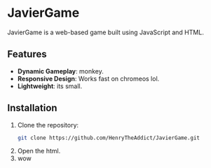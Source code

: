 # JavierGame
JavierGame is a web-based game built using JavaScript and HTML.

## Features
- **Dynamic Gameplay**: monkey.
- **Responsive Design**: Works fast on chromeos lol.
- **Lightweight**: its small.

## Installation
1. Clone the repository:
   ```bash
   git clone https://github.com/HenryTheAddict/JavierGame.git
2. Open the html.
3. wow
